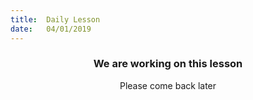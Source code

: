 ```yaml
---
title:  Daily Lesson
date:   04/01/2019
---
```


### <center>We are working on this lesson</center>
<center>Please come back later</center>